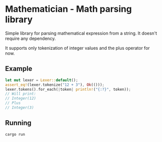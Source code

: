 # Mathematician - Math parsing library

Simple library for parsing mathematical expression from a string. It doesn't require any dependency.

It supports only tokenization of integer values and the plus operator for now.

## Example

```rust
let mut lexer = Lexer::default();
assert_eq!(lexer.tokenize("12 + 3"), Ok(()));
lexer.tokens().for_each(|token| println!("{:?}", token));
// Will print:
// Integer(12)
// Plus
// Integer(3)
```

## Running

```bash
cargo run
```
